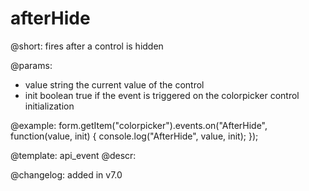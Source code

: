 afterHide
=============

@short: fires after a control is hidden
 

@params:
- value     string     the current value of the control
- init      boolean     true if the event is triggered on the colorpicker control initialization


@example:
form.getItem("colorpicker").events.on("AfterHide", function(value, init) {
    console.log("AfterHide", value, init);
});


@template: api_event
@descr:

@changelog: added in v7.0
